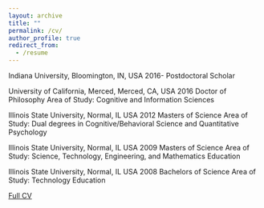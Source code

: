 ```yaml
---
layout: archive
title: ""
permalink: /cv/
author_profile: true
redirect_from:
  - /resume
---
```


Indiana University, Bloomington, IN, USA                                                                  2016-
Postdoctoral Scholar


University of California, Merced, Merced, CA, USA                                                         2016
Doctor of Philosophy
Area of Study: Cognitive and Information Sciences


Illinois State University, Normal, IL USA                                                                 2012
Masters of Science
Area of Study: Dual degrees in Cognitive/Behavioral Science and Quantitative Psychology


Illinois State University, Normal, IL USA                                                                 2009
Masters of Science
Area of Study: Science, Technology, Engineering, and Mathematics Education 


Illinois State University, Normal, IL USA                                                                 2008
Bachelors of Science
Area of Study: Technology Education 


[Full CV](http://drewabney.github.io/files/Abney_CV.pdf) 
